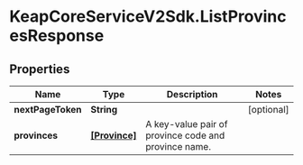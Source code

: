 # KeapCoreServiceV2Sdk.ListProvincesResponse

## Properties

Name | Type | Description | Notes
------------ | ------------- | ------------- | -------------
**nextPageToken** | **String** |  | [optional] 
**provinces** | [**[Province]**](Province.md) | A key-value pair of province code and province name. | 



